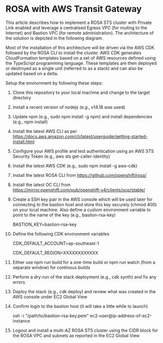 # ROSA with AWS Transit Gateway

This article describes how to implement a ROSA STS cluster with Private Link enabled and leverage a centralised Egress VPC (for routing to the Internet) and Bastion VPC (for remote administration). The architecture of the solution is depicted in the following diagram.


Most of the installation of this architecture will be driven via the AWS CDK followed by the ROSA CLI to install the cluster. AWS CDK generates CloudFormation templates based on a set of AWS resources defined using the TypeScript programming language. These templates are then deployed or destroyed as a single unit (referred to as a stack) and can also be updated based on a delta. 

Setup the environment by following these steps:

1. Clone this repository to your local machine and change to the target directory
2. Install a recent version of nodejs (e.g., v14.18 was used)
3. Update npm (e.g., sudo npm install -g npm) and install dependencies (e.g., npm install)
4. Install the latest AWS CLI as per https://docs.aws.amazon.com/cli/latest/userguide/getting-started-install.html 
5. Configure your AWS profile and test authentication using an AWS STS Security Token (e.g., aws sts get-caller-identity) 
6. Install the latest AWS CDK (e.g., sudo npm install -g aws-cdk)
7. Install the latest ROSA CLI from https://github.com/openshift/rosa/
8. Install the latest OC CLI from https://mirror.openshift.com/pub/openshift-v4/clients/ocp/stable/
9. Create a SSH key pair in the AWS console which will be used later for connecting to the bastion host and store this key securely (chmod 400) on your local machine. Also define a custom environment variable to point to the name of the key (e.g., bastion-rsa-key)

	BASTION_KEY=bastion-rsa-key

10. Define the following CDK environment variables

	CDK_DEFAULT_ACCOUNT=ap-southeast-1
	
	CDK_DEFAULT_REGION=XXXXXXXXXXXX

11. Either use npm run build for a one-time build or npm run watch (from a separate window) for continous builds
12. Perform a dry-run of the stack deployment (e.g., cdk synth) and fix any errors
13. Deploy the stack (e.g., cdk deploy) and review what was created in the AWS console under EC2 Global View
14. Confirm login to the bastion host (it will take a little while to launch)

	ssh -i "/path/to/bastion-rsa-key.pem" ec2-user@ip-address-of-ec2-instance

15. Logout and install a multi-AZ ROSA STS cluster using the CIDR block for the ROSA VPC and subnets as reported in the EC2 Global View

 


